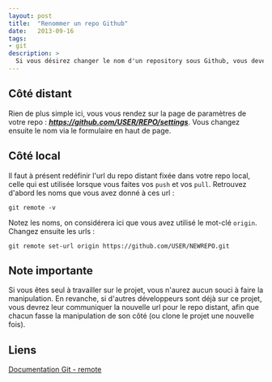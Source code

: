 ```yaml
---
layout: post
title:  "Renommer un repo Github"
date:   2013-09-16
tags:
- git
description: >
  Si vous désirez changer le nom d'un repository sous Github, vous devez penser à le faire des deux côtés : distant et local.
---
```


## Côté distant

Rien de plus simple ici, vous vous rendez sur la page de paramètres de votre repo : ***https://github.com/USER/REPO/settings***.
Vous changez ensuite le nom via le formulaire en haut de page.

## Côté local

Il faut à présent redéfinir l'url du repo distant fixée dans votre repo local, celle qui est utilisée lorsque vous faites vos `push` et vos `pull`. Retrouvez d'abord les noms que vous avez donné à ces url :

	git remote -v

Notez les noms, on considérera ici que vous avez utilisé le mot-clé `origin`. Changez ensuite les urls :

	git remote set-url origin https://github.com/USER/NEWREPO.git

## Note importante

Si vous êtes seul à travailler sur le projet, vous n'aurez aucun souci à faire la manipulation. En revanche, si d'autres développeurs sont déjà sur ce projet, vous devrez leur communiquer la nouvelle url pour le repo distant, afin que chacun fasse la manipulation de son côté (ou clone le projet une nouvelle fois).

## Liens
[Documentation Git - remote](http://git-scm.com/docs/git-remote)